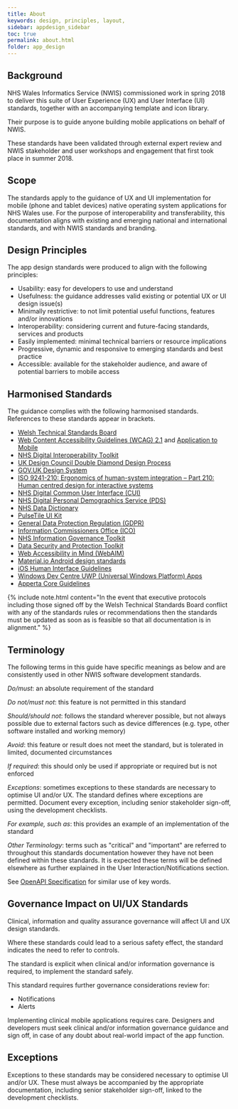 ```yaml
---
title: About
keywords: design, principles, layout,
sidebar: appdesign_sidebar
toc: true
permalink: about.html
folder: app_design 
---
```


## Background
NHS Wales Informatics Service (NWIS) commissioned work in spring 2018 to deliver this suite of User Experience (UX) and User Interface (UI) standards, together with an accompanying template and icon library.  

Their purpose is to guide anyone building mobile applications on behalf of NWIS.  

These standards have been validated through external expert review and NWIS stakeholder and user workshops and engagement that first took place in summer 2018.  

## Scope
The standards apply to the guidance of UX and UI implementation for mobile (phone and tablet devices) native operating system applications for NHS Wales use. For the purpose of interoperability and transferability, this documentation aligns with existing and emerging national and international standards, and with NWIS standards and branding.

## Design Principles

The app design standards were produced to align with the following principles:

* Usability: easy for developers to use and understand
* Usefulness: the guidance addresses valid existing or potential UX or UI design issue(s)
* Minimally restrictive: to not limit potential useful functions, features and/or innovations
* Interoperability: considering current and future-facing standards, services and products
* Easily implemented: minimal technical barriers or resource implications
* Progressive, dynamic and responsive to emerging standards and best practice
* Accessible: available for the stakeholder audience, and aware of potential barriers to mobile access

## Harmonised Standards

The guidance complies with the following harmonised standards. References to these standards appear in brackets. 

*   [Welsh Technical Standards Board](https://wardle.org/wales/2018/05/15/wtsb.html)
*   [Web Content Accessibility Guidelines (WCAG) 2.1](https://www.w3.org/TR/WCAG21/) and [Application to Mobile](https://www.w3.org/TR/mobile-accessibility-mapping/)
*   [NHS Digital Interoperability Toolkit](https://digital.nhs.uk/services/the-interoperability-toolkit)
*   [UK Design Council Double Diamond Design Process](https://www.designcouncil.org.uk/news-opinion/design-process-what-double-diamond)
*   [GOV.UK Design System](https://design-system.service.gov.uk/)
*   [ISO 9241-210: Ergonomics of human-system integration – Part 210: Human centred design for interactive systems](https://www.iso.org/standard/52075.html)
*   [NHS Digital Common User Interface (CUI)](https://digital.nhs.uk/data-and-information/information-standards/information-standards-and-data-collections-including-extractions/publications-and-notifications/standards-and-collections)
*   [NHS Digital Personal Demographics Service (PDS)](https://digital.nhs.uk/services/demographics)
*   [NHS Data Dictionary](https://www.datadictionary.nhs.uk/)
*   [PulseTile UI Kit](http://docs.pulsetile.com/)
*   [General Data Protection Regulation (GDPR)](https://www.eugdpr.org/)
*   [Information Commissioners Office (ICO)](https://ico.org.uk/)
*   [NHS Information Governance Toolkit](https://www.igt.hscic.gov.uk/)
*   [Data Security and Protection Toolkit](https://www.dsptoolkit.nhs.uk/)
*   [Web Accessibility in Mind (WebAIM)](https://webaim.org/)
*   [Material.io Android design standards](https://material.io/design/introduction/#principles)
*   [iOS Human Interface Guidelines](https://developer.apple.com/design/human-interface-guidelines/ios/overview/themes/)
*   [Windows Dev Centre UWP (Universal Windows Platform) Apps](https://docs.microsoft.com/en-gb/windows/uwp/design/basics/index)
*   [Apperta Core Guidelines](https://apperta.org/)


{% include note.html content="In the event that executive protocols including those signed off by the Welsh Technical Standards Board conflict with any of the standards rules or recommendations then the standards must be updated as soon as is feasible so that all documentation is in alignment." %}


## Terminology

The following terms in this guide have specific meanings as below and are consistently used in other NWIS software development standards. 

_Do/must_: an absolute requirement of the standard 

_Do not/must not_: this feature is not permitted in this standard

_Should/should not_: follows the standard wherever possible, but not always possible due to external factors such as device differences (e.g. type, other software installed and working memory)

_Avoid_: this feature or result does not meet the standard, but is tolerated in limited, documented circumstances  

_If required_: this should only be used if appropriate or required but is not enforced

_Exceptions_: sometimes exceptions to these standards are necessary to optimise UI and/or UX. The standard defines where exceptions are permitted. Document every exception, including senior stakeholder sign-off, using the development checklists.

_For example, such as_: this provides an example of an implementation of the standard

_Other Terminology_: terms such as "critical" and "important" are referred to throughout this standards documentation however they have not been defined within these standards. It is expected these terms will be defined elsewhere as further explained in the User Interaction/Notifications section.

See [OpenAPI Specification](https://github.com/OAI/OpenAPI-Specification/blob/master/versions/3.0.2.md#version-302) for similar use of key words.

## Governance Impact on UI/UX Standards

Clinical, information and quality assurance governance will affect UI and UX design standards. 

Where these standards could lead to a serious safety effect, the standard indicates the need to refer to controls. 

The standard is explicit when clinical and/or information governance is required, to implement the standard safely.

This standard requires further governance considerations review for:

* Notifications
* Alerts

Implementing clinical mobile applications requires care. Designers and developers must seek clinical and/or information governance guidance and sign off, in case of any doubt about real-world impact of the app function.

## Exceptions

Exceptions to these standards may be considered necessary to optimise UI and/or UX. These must always be accompanied by the appropriate documentation, including senior stakeholder sign-off, linked to the development checklists.
